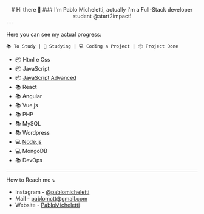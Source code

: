 <center> 
# Hi there 👋
### I'm Pablo Micheletti, actually i'm a Full-Stack developer student @start2impact!
</center>
---

Here you can see my actual progress:
```
📚 To Study | 📖 Studying | 💻 Coding a Project | 📦 Project Done
```

- 📦 Html e Css
- 📦 JavaScript
- 📦 [JavaScript Advanced](https://github.com/Palvoluss/JavascriptAdvanced) 
- 📚 React 
- 📚 Angular
- 📚 Vue.js
- 📚 PHP
- 📚 MySQL
- 📚 Wordpress
- 💻 [Node.js](https://github.com/Palvoluss/App-Journey-1)
- 💻 MongoDB
- 📚 DevOps

---

How to Reach me ⤵️
- Instagram - [@pablomicheletti](https://www.instagram.com/pablomicheletti/)
- Mail - <pablomctt@gmail.com>
- Website - [PabloMicheletti](http://pablomicheletti.it)

